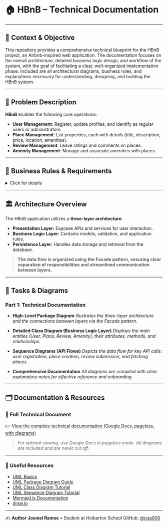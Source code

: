 # 🏠 HBnB – Technical Documentation

---

## 🚀 Context & Objective

This repository provides a comprehensive technical blueprint for the HBnB project, an Airbnb-inspired web application.
The documentation focuses on the overall architecture, detailed business logic design, and workflow of the system, with the goal of facilitating a clear, well-organized implementation phase.
Included are all architectural diagrams, business rules, and explanations necessary for understanding, designing, and building the HBnB system.

---

## 🤔 Problem Description

**HBnB** enables the following core operations:

- **User Management**: Register, update profiles, and identify as regular users or administrators.
- **Place Management**: List properties, each with details (title, description, price, location, amenities).
- **Review Management**: Leave ratings and comments on places.
- **Amenity Management**: Manage and associate amenities with places.

---

## 📐 Business Rules & Requirements

<details>
<summary>Click for details</summary>

### **User**
- Attributes: First name, last name, email, password, admin status (boolean)
- Actions: Register, update, delete

### **Place**
- Attributes: Title, description, price, latitude, longitude, owner (user), amenities
- Actions: Create, update, delete, list

### **Review**
- Attributes: Associated user and place, rating, comment
- Actions: Create, update, delete, list (by place)

### **Amenity**
- Attributes: Name, description
- Actions: Create, update, delete, list

> **All objects have unique IDs, and creation/update timestamps for auditability.**

</details>

---

## 🏛️ Architecture Overview

The HBnB application utilizes a **three-layer architecture**:

- **Presentation Layer:**
  Exposes APIs and services for user interaction.
- **Business Logic Layer:**
  Contains models, validation, and application rules.
- **Persistence Layer:**
  Handles data storage and retrieval from the database.

> **The data flow is organized using the Facade pattern, ensuring clear separation of responsibilities and streamlined communication between layers.**

---

## 🎯 Tasks & Diagrams

### **Part 1: Technical Documentation**

- **High-Level Package Diagram**
  _Illustrates the three-layer architecture and the connections between layers via the Facade pattern._

- **Detailed Class Diagram (Business Logic Layer)**
  _Displays the main entities (User, Place, Review, Amenity), their attributes, methods, and relationships._

- **Sequence Diagrams (API Flows)**
  _Depicts the data flow for key API calls: user registration, place creation, review submission, and fetching places._

- **Comprehensive Documentation**
  _All diagrams are compiled with clear explanatory notes for effective reference and onboarding._

---

## 🗂️ Documentation & Resources

### 📄 Full Technical Document

👉 [View the complete technical documentation (Google Docs, pageless, with diagrams)](https://docs.google.com/document/d/1ynYTWRd_IWtzCkeCUrOlqu1C_c3d0uksw3TOM17Tz6k/edit?usp=sharing)

> _For optimal viewing, use Google Docs in pageless mode. All diagrams are included and are never cut off._

---

### 🔗 Useful Resources

- [UML Basics](https://www.visual-paradigm.com/guide/uml-unified-modeling-language/what-is-uml/)
- [UML Package Diagram Guide](https://www.lucidchart.com/pages/uml-package-diagram)
- [UML Class Diagram Tutorial](https://www.uml-diagrams.org/class-diagrams-overview.html)
- [UML Sequence Diagram Tutorial](https://www.uml-diagrams.org/sequence-diagrams.html)
- [Mermaid.js Documentation](https://mermaid-js.github.io/)
- [draw.io](https://app.diagrams.net/)

---
✍️ **Author**
**Josniel Ramos** • Student at Holberton School
GitHub: [@jota009](https://github.com/jota009)
